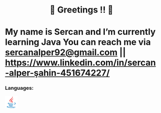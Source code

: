 <h1 align="center"> 👋 Greetings !! 👋 </h1>


# My name is Sercan and I’m currently learning **Java** You can reach me via **sercanalper92@gmail.com || https://www.linkedin.com/in/sercan-alper-şahin-451674227/**


<h3 align="left">Languages:</h3>
<p align="left"> </a> <a href="https://www.java.com" target="_blank" rel="noreferrer"> <img src="https://raw.githubusercontent.com/devicons/devicon/master/icons/java/java-original.svg" alt="java" width="40" height="40"/>